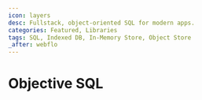 ```yaml
---
icon: layers
desc: Fullstack, object-oriented SQL for modern apps.
categories: Featured, Libraries
tags: SQL, Indexed DB, In-Memory Store, Object Store
_after: webflo
---
```

# Objective SQL
